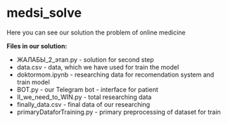 # medsi_solve
Here you can see our solution the problem of online medicine

**Files in our solution:**

- ЖАЛАБЫ_2_этап.py - solution for second step
- data.csv - data, which we have used for train the model
- doktormom.ipynb - researching data for recomendation system and train model
- BOT.py - our Telegram bot - interface for patient
- II_we_need_to_WIN.py - total researching data
- finally_data.csv - final data of our researching
- primaryDataforTraining.py - primary preprocessing of dataset for train
